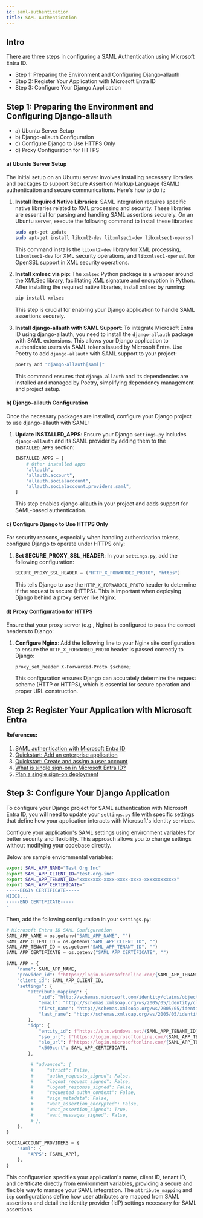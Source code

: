 ```yaml
---
id: saml-authentication
title: SAML Authentication
---
```


## Intro

There are three steps in configuring a SAML Authentication using Microsoft Entra ID.

- Step 1: Preparing the Environment and Configuring Django-allauth
- Step 2: Register Your Application with Microsoft Entra ID
- Step 3: Configure Your Django Application


## Step 1: Preparing the Environment and Configuring Django-allauth

- a) Ubuntu Server Setup
- b) Django-allauth Configuration
- c) Configure Django to Use HTTPS Only
- d) Proxy Configuration for HTTPS 

#### a) Ubuntu Server Setup

The initial setup on an Ubuntu server involves installing necessary libraries and packages to support Secure Assertion Markup Language (SAML) authentication and secure communications. Here's how to do it:

1. **Install Required Native Libraries**: SAML integration requires specific native libraries related to XML processing and security. These libraries are essential for parsing and handling SAML assertions securely. On an Ubuntu server, execute the following command to install these libraries:
   ```bash
   sudo apt-get update
   sudo apt-get install libxml2-dev libxmlsec1-dev libxmlsec1-openssl
   ```
   This command installs the `libxml2-dev` library for XML processing, `libxmlsec1-dev` for XML security operations, and `libxmlsec1-openssl` for OpenSSL support in XML security operations.

2. **Install xmlsec via pip**: The `xmlsec` Python package is a wrapper around the XMLSec library, facilitating XML signature and encryption in Python. After installing the required native libraries, install `xmlsec` by running:
   ```bash
   pip install xmlsec
   ```
   This step is crucial for enabling your Django application to handle SAML assertions securely.

3. **Install django-allauth with SAML Support**: To integrate Microsoft Entra ID using django-allauth, you need to install the `django-allauth` package with SAML extensions. This allows your Django application to authenticate users via SAML tokens issued by Microsoft Entra. Use Poetry to add `django-allauth` with SAML support to your project:
   ```bash
   poetry add "django-allauth[saml]"
   ```
   This command ensures that `django-allauth` and its dependencies are installed and managed by Poetry, simplifying dependency management and project setup.

#### b) Django-allauth Configuration

Once the necessary packages are installed, configure your Django project to use django-allauth with SAML:

1. **Update INSTALLED_APPS**: Ensure your Django `settings.py` includes `django-allauth` and its SAML provider by adding them to the `INSTALLED_APPS` section:
   ```python
   INSTALLED_APPS = [
       # Other installed apps
       "allauth",
       "allauth.account",
       "allauth.socialaccount",
       "allauth.socialaccount.providers.saml",
   ]
   ```
   This step enables django-allauth in your project and adds support for SAML-based authentication.

#### c) Configure Django to Use HTTPS Only

For security reasons, especially when handling authentication tokens, configure Django to operate under HTTPS only:

1. **Set SECURE_PROXY_SSL_HEADER**: In your `settings.py`, add the following configuration:
   ```python
   SECURE_PROXY_SSL_HEADER = ("HTTP_X_FORWARDED_PROTO", "https")
   ```
   This tells Django to use the `HTTP_X_FORWARDED_PROTO` header to determine if the request is secure (HTTPS). This is important when deploying Django behind a proxy server like Nginx.

#### d) Proxy Configuration for HTTPS

Ensure that your proxy server (e.g., Nginx) is configured to pass the correct headers to Django:

1. **Configure Nginx**: Add the following line to your Nginx site configuration to ensure the `HTTP_X_FORWARDED_PROTO` header is passed correctly to Django:
   ```nginx
   proxy_set_header X-Forwarded-Proto $scheme;
   ```
   This configuration ensures Django can accurately determine the request scheme (HTTP or HTTPS), which is essential for secure operation and proper URL construction.


## Step 2: Register Your Application with Microsoft Entra

#### References:
1. [SAML authentication with Microsoft Entra ID](https://learn.microsoft.com/en-us/entra/architecture/auth-saml)
2. [Quickstart: Add an enterprise application](https://learn.microsoft.com/en-us/entra/identity/enterprise-apps/add-application-portal)
3. [Quickstart: Create and assign a user account](https://learn.microsoft.com/en-us/entra/identity/enterprise-apps/add-application-portal-assign-users)
4. [What is single sign-on in Microsoft Entra ID?](https://learn.microsoft.com/en-us/entra/identity/enterprise-apps/what-is-single-sign-on)
5. [Plan a single sign-on deployment](https://learn.microsoft.com/en-us/entra/identity/enterprise-apps/plan-sso-deployment)

## Step 3: Configure Your Django Application
To configure your Django project for SAML authentication with Microsoft Entra ID, you will need to update your `settings.py` file with specific settings that define how your application interacts with Microsoft's identity services. 

Configure your application's SAML settings using environment variables for better security and flexibility. This approach allows you to change settings without modifying your codebase directly. 

Below are sample enviornmental variables:

   ```bash
export SAML_APP_NAME="Test Org Inc"
export SAML_APP_CLIENT_ID="test-org-inc"
export SAML_APP_TENANT_ID="xxxxxxxx-xxxx-xxxx-xxxx-xxxxxxxxxxxx"
export SAML_APP_CERTIFICATE="
-----BEGIN CERTIFICATE-----
MIIC8...
-----END CERTIFICATE-----
"   
   ```

Then, add the following configuration in your `settings.py`:
   ```python
   # Microsoft Entra ID SAML Configuration
   SAML_APP_NAME = os.getenv("SAML_APP_NAME", "")
   SAML_APP_CLIENT_ID = os.getenv("SAML_APP_CLIENT_ID", "")
   SAML_APP_TENANT_ID = os.getenv("SAML_APP_TENANT_ID", "")
   SAML_APP_CERTIFICATE = os.getenv("SAML_APP_CERTIFICATE", "")

   SAML_APP = {
       "name": SAML_APP_NAME,
       "provider_id": f"https://login.microsoftonline.com/{SAML_APP_TENANT_ID}/",
       "client_id": SAML_APP_CLIENT_ID,
       "settings": {
           "attribute_mapping": {
               "uid": "http://schemas.microsoft.com/identity/claims/objectidentifier",
               "email": "http://schemas.xmlsoap.org/ws/2005/05/identity/claims/emailaddress",
               "first_name": "http://schemas.xmlsoap.org/ws/2005/05/identity/claims/givenname",
               "last_name": "http://schemas.xmlsoap.org/ws/2005/05/identity/claims/surname",
           },
           "idp": {
               "entity_id": f"https://sts.windows.net/{SAML_APP_TENANT_ID}/",
               "sso_url": f"https://login.microsoftonline.com/{SAML_APP_TENANT_ID}/saml2",
               "slo_url": f"https://login.microsoftonline.com/{SAML_APP_TENANT_ID}/saml2",
               "x509cert": SAML_APP_CERTIFICATE,
           },

            # "advanced": {
            #     "strict": False,
            #     "authn_requests_signed": False,
            #     "logout_request_signed": False,
            #     "logout_response_signed": False,
            #     "requested_authn_context": False,
            #     "sign_metadata": False,
            #     "want_assertion_encrypted": False,
            #     "want_assertion_signed": True,
            #     "want_messages_signed": False,
            # },           
       },
   }

   SOCIALACCOUNT_PROVIDERS = {
       "saml": {
           "APPS": [SAML_APP],
       },
   }
   ```
   This configuration specifies your application's name, client ID, tenant ID, and certificate directly from environment variables, providing a secure and flexible way to manage your SAML integration. The `attribute_mapping` and `idp` configurations define how user attributes are mapped from SAML assertions and detail the identity provider (IdP) settings necessary for SAML assertions.
